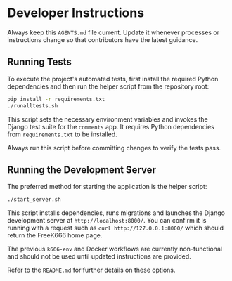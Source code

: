# Developer Instructions

Always keep this `AGENTS.md` file current. Update it whenever processes or
instructions change so that contributors have the latest guidance.

## Running Tests

To execute the project's automated tests, first install the required Python dependencies and then run the helper script from the repository root:

```bash
pip install -r requirements.txt
./runalltests.sh
```

This script sets the necessary environment variables and invokes the Django test suite for the `comments` app. It requires Python dependencies from `requirements.txt` to be installed.

Always run this script before committing changes to verify the tests pass.

## Running the Development Server

The preferred method for starting the application is the helper script:

```bash
./start_server.sh
```

This script installs dependencies, runs migrations and launches the Django
development server at `http://localhost:8000/`. You can confirm it is running
with a request such as `curl http://127.0.0.1:8000/` which should return the
FreeK666 home page.

The previous `k666-env` and Docker workflows are currently non-functional and
should not be used until updated instructions are provided.

Refer to the `README.md` for further details on these options.

